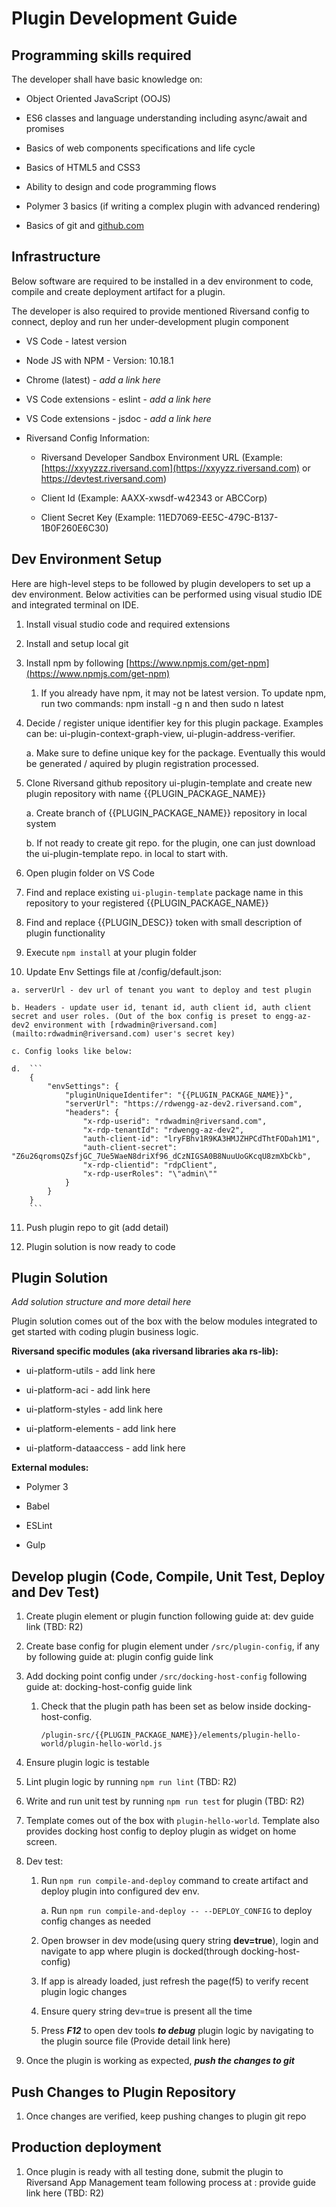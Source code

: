 
# Plugin Development Guide

## **Programming skills required**

The developer shall have basic knowledge on:

-   Object Oriented JavaScript (OOJS)
    
-   ES6 classes and language understanding including async/await and promises
    
-   Basics of web components specifications and life cycle
    
-   Basics of HTML5 and CSS3
    
-   Ability to design and code programming flows
    
-   Polymer 3 basics (if writing a complex plugin with advanced rendering)
    
-   Basics of git and [github.com](http://github.com)
    

## **Infrastructure**

Below software are required to be installed in a dev environment to code, compile and create deployment artifact for a plugin.

The developer is also required to provide mentioned Riversand config to connect, deploy and run her under-development plugin component

-   VS Code - latest version
    
-   Node JS with NPM - Version: 10.18.1

-   Chrome (latest) - _add a link here_
    
-   VS Code extensions - eslint - _add a link here_
    
-   VS Code extensions - jsdoc - _add a link here_
    
-   Riversand Config Information:
    
    -   Riversand Developer Sandbox Environment URL (Example: [https://xxyyzzz.riversand.com](https://xxyyzz.riversand.com) or https://devtest.riversand.com)
        
    -   Client Id (Example: AAXX-xwsdf-w42343 or ABCCorp)
        
    -   Client Secret Key (Example: 11ED7069-EE5C-479C-B137-1B0F260E6C30)
        

## Dev Environment Setup

Here are high-level steps to be followed by plugin developers to set up a dev environment. Below activities can be performed using visual studio IDE and integrated terminal on IDE.

1.  Install visual studio code and required extensions
    
2.  Install and setup local git
    
3.  Install npm by following [https://www.npmjs.com/get-npm](https://www.npmjs.com/get-npm)
    
    1.  If you already have npm, it may not be latest version. To update npm, run two commands: npm install -g n and then sudo n latest
        
4. Decide / register unique identifier key for this plugin package. Examples can be: ui-plugin-context-graph-view, ui-plugin-address-verifier.
    
    a. Make sure to define unique key for the package. Eventually this would be generated / aquired by plugin registration processed.

5.  Clone Riversand github repository ui-plugin-template and create new plugin repository with name {{PLUGIN_PACKAGE_NAME}}
    
    a. Create branch of {{PLUGIN_PACKAGE_NAME}} repository in local system
        
    b. If not ready to create git repo. for the plugin, one can just download the ui-plugin-template repo. in local to start with.
        
6.  Open plugin folder on VS Code
    
7.  Find and replace existing `ui-plugin-template` package name in this repository to your registered {{PLUGIN_PACKAGE_NAME}}
    
8.  Find and replace {{PLUGIN_DESC}} token with small description of plugin functionality
    
9.  Execute `npm install` at your plugin folder
    
10.  Update Env Settings file at /config/default.json:
    
    a. serverUrl - dev url of tenant you want to deploy and test plugin
        
    b. Headers - update user id, tenant id, auth client id, auth client secret and user roles. (Out of the box config is preset to engg-az-dev2 environment with [rdwadmin@riversand.com](mailto:rdwadmin@riversand.com) user's secret key)
        
    c. Config looks like below:
        
    d.  ```
        {
            "envSettings": {
                "pluginUniqueIdentifer": "{{PLUGIN_PACKAGE_NAME}}",
                "serverUrl": "https://rdwengg-az-dev2.riversand.com",
                "headers": {
                    "x-rdp-userid": "rdwadmin@riversand.com",
                    "x-rdp-tenantId": "rdwengg-az-dev2",
                    "auth-client-id": "lryFBhv1R9KA3HMJZHPCdThtFODah1M1",
                    "auth-client-secret": "Z6u26qromsQZsfjGC_7Ue5WaeN8driXf96_dCzNIGSA0B8NuuUoGKcqU8zmXbCkb",
                    "x-rdp-clientid": "rdpClient",
                    "x-rdp-userRoles": "\"admin\""
                }
            }   
        }
        ```
        
11.  Push plugin repo to git (add detail)
    
12.  Plugin solution is now ready to code
    

## Plugin Solution

_Add solution structure and more detail here_

Plugin solution comes out of the box with the below modules integrated to get started with coding plugin business logic.

**Riversand specific modules (aka riversand libraries aka rs-lib):**

-   ui-platform-utils - add link here
    
-   ui-platform-aci - add link here
    
-   ui-platform-styles - add link here
    
-   ui-platform-elements - add link here
    
-   ui-platform-dataaccess - add link here
    

**External modules:**

-   Polymer 3
    
-   Babel
    
-   ESLint
    
-   Gulp
    

## Develop plugin (Code, Compile, Unit Test, Deploy and Dev Test)

1.  Create plugin element or plugin function following guide at: dev guide link (TBD: R2)
    
2.  Create base config for plugin element under `/src/plugin-config`, if any by following guide at: plugin config guide link
    
3.  Add docking point config under `/src/docking-host-config` following guide at: docking-host-config guide link
   
    1. Check that the plugin path has been set as below inside docking-host-config.
        
        `/plugin-src/{{PLUGIN_PACKAGE_NAME}}/elements/plugin-hello-world/plugin-hello-world.js` 
    
4.  Ensure plugin logic is testable
    
5.  Lint plugin logic by running `npm run lint` (TBD: R2)
    
6.  Write and run unit test by running `npm run test` for plugin (TBD: R2)
    
7.  Template comes out of the box with `plugin-hello-world`. Template also provides docking host config to deploy plugin as widget on home screen.
    
8.  Dev test:
    
    1.  Run `npm run compile-and-deploy` command to create artifact and deploy plugin into configured dev env.
        
        a. Run `npm run compile-and-deploy -- --DEPLOY_CONFIG` to deploy config changes as needed
            
    2.  Open browser in dev mode(using query string **dev=true**), login and navigate to app where plugin is docked(through docking-host-config)
        
    3.  If app is already loaded, just refresh the page(f5) to verify recent plugin logic changes
        
    4.  Ensure query string dev=true is present all the time
        
    5.  Press _**F12**_ to open dev tools _**to debug**_ plugin logic by navigating to the plugin source file (Provide detail link here)
        
9.  Once the plugin is working as expected, _**push the changes to git**_
    

## Push Changes to Plugin Repository

1.  Once changes are verified, keep pushing changes to plugin git repo
    

## Production deployment

1.  Once plugin is ready with all testing done, submit the plugin to Riversand App Management team following process at : provide guide link here (TBD: R2)
